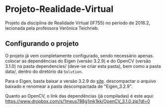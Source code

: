 # Projeto-Realidade-Virtual

Projeto da disciplina de Realidade Virtual (IF755) no período de 2016.2, lecionada pela professora
Verônica Teichrieb.

## Configurando o projeto

O projeto já vem completamente configurado, sendo necessário apenas colocar as dependências do
Eigen (versão 3.2.9) e do OpenCV (versão 3.1.0) na pasta dependencies/ (deve-se criar esta pasta),
bem como a pasta data/, dentro do diretório da `Solution`.

Para o Eigen, basta baixar a versão 3.2.9 do [site](http://eigen.tuxfamily.org/ "Eigen"). descompactar o arquivo baixado e renomear a
pasta descompactada de "Eigen_3.2.9".

Quanto ao OpenCV, o link das dependências (já compiladas) é este aqui:
https://www.dropbox.com/s/1meus788g1mk1kk/OpenCV_3.1.0.zip?dl=0
